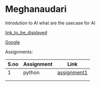 # Meghanaudari

Introdution to AI
 what are the usecase for AI

 [link_to_be_displayed](Actual_Line)

 [Google](https://www.google.com/)



Assignments:

| S.no | Assignment | Link |
|------ |-----------|-------|
|   1   | python    | [assignment1](https://github.com/Meghana-md/Meghanaudari/blob/e3a4738635ab0a041b78ec35b894c347ec2ff4f7/assignments/Assignment_01.ipynb)      |
|       |           |       | 
|       |           |       |
